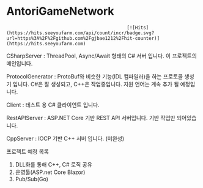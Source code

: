 # AntoriGameNetwork

                                                [![Hits](https://hits.seeyoufarm.com/api/count/incr/badge.svg?url=https%3A%2F%2Fgithub.com%2Fgjbae1212%2Fhit-counter)](https://hits.seeyoufarm.com)                    

CSharpServer : ThreadPool, Async/Await 형태의 C# 서버 입니다. 이 프로젝트의 메인입니다.

ProtocolGenerator : ProtoBuf와 비슷한 기능(IDL 컴파일러)을 하는 프로토콜 생성기 입니다. C#은 잘 생성되고, C++은 작업중입니다. 지원 언어는 계속 추가 될 예정입니다.

Client : 테스트 용 C# 클라이언트 입니다.

RestAPIServer : ASP.NET Core 기반 REST API 서버입니다. 기반 작업만 되어있습니다.

CppServer : IOCP 기반 C++ 서버 입니다. (미완성)

프로젝트 예정 목록
1. DLL화를 통해 C++, C# 로직 공유
2. 운영툴(ASP.net Core Blazor)
3. Pub/Sub(Go)
